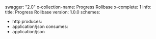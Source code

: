 swagger: "2.0"
x-collection-name: Progress Rollbase
x-complete: 1
info:
  title: Progress Rollbase
  version: 1.0.0
schemes:
- http
produces:
- application/json
consumes:
- application/json